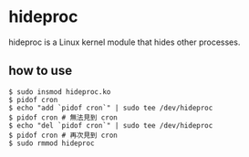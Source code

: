 # hideproc
hideproc is a Linux kernel module that hides other processes.

## how to use
```
$ sudo insmod hideproc.ko
$ pidof cron
$ echo "add `pidof cron`" | sudo tee /dev/hideproc
$ pidof cron # 無法見到 cron
$ echo "del `pidof cron`" | sudo tee /dev/hideproc
$ pidof cron # 再次見到 cron
$ sudo rmmod hideproc
```
